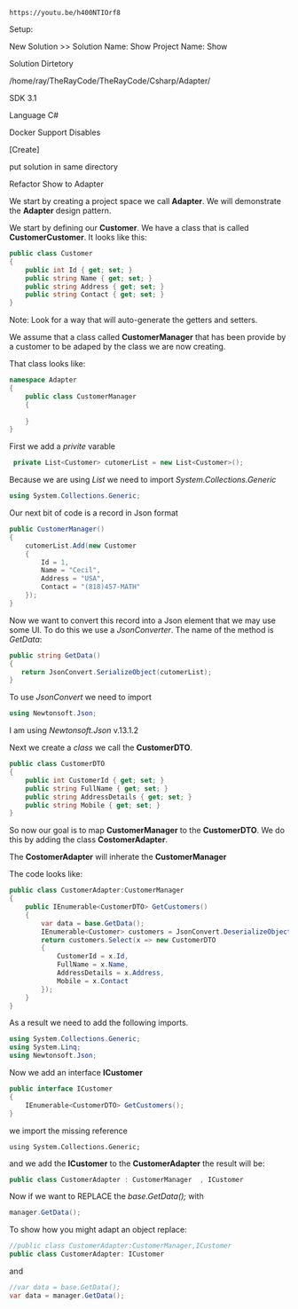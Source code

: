 ```url
https://youtu.be/h400NTIOrf8
```
Setup:

New Solution >>
Solution Name: Show
Project Name: Show

Solution Dirtetory

/home/ray/TheRayCode/TheRayCode/Csharp/Adapter/

SDK 3.1

Language C#

Docker Support Disables

[Create]

put solution in same directory

Refactor Show to Adapter

We start by creating a project space we call **Adapter**.
We will demonstrate the **Adapter** design pattern.

We start by defining our **Customer**. 
We have a class that is called **CustomerCustomer**. It looks like this:
```csharp
public class Customer
{
    public int Id { get; set; }
    public string Name { get; set; }
    public string Address { get; set; }
    public string Contact { get; set; }
}
```
Note: Look for a way that will auto-generate the getters and setters.

We assume that a class called **CustomerManager** that has been provide by a customer to be adaped by the class we are now creating.

That class looks like:
```csharp
namespace Adapter
{
    public class CustomerManager
    {
        
    }
}
```

First we add a *privite* varable

```csharp
 private List<Customer> cutomerList = new List<Customer>();
```
Because we are using *List* we need to import *System.Collections.Generic*

```csharp
using System.Collections.Generic;
```
Our next bit of code is a record in Json format

```csharp
public CustomerManager()
{
    cutomerList.Add(new Customer
    {
        Id = 1,
        Name = "Cecil",
        Address = "USA",
        Contact = "(818)457-MATH"
    });
}
```
Now we want to convert this record into a Json element that we may use some UI. To do this we use a *JsonConverter*.
The name of the method is *GetData*:

```csharp
public string GetData()
{
   return JsonConvert.SerializeObject(cutomerList);
}
```
To use *JsonConvert* we need to import


```csharp
using Newtonsoft.Json;
```

I am using *Newtonsoft.Json* v.13.1.2

Next we create a *class* we call the **CustomerDTO**.

```csharp
public class CustomerDTO
{
    public int CustomerId { get; set; }
    public string FullName { get; set; }
    public string AddressDetails { get; set; }
    public string Mobile { get; set; }
}
```

So now our goal is to map **CustomerManager** to the **CustomerDTO**. We do this by adding the class **CostomerAdapter**.

The **CostomerAdapter** will inherate the **CustomerManager**

The code looks like:
```csharp
public class CustomerAdapter:CustomerManager
{
    public IEnumerable<CustomerDTO> GetCustomers()
    {
        var data = base.GetData();
        IEnumerable<Customer> customers = JsonConvert.DeserializeObject<IEnumerable<Customer>>(data);
        return customers.Select(x => new CustomerDTO
        {
            CustomerId = x.Id,
            FullName = x.Name,
            AddressDetails = x.Address,
            Mobile = x.Contact
        });
    }
}
```

As a result we need to add the following imports.

```csharp
using System.Collections.Generic;
using System.Linq;
using Newtonsoft.Json;
```

Now we add an interface **ICustomer**
```csharp
public interface ICustomer
{
    IEnumerable<CustomerDTO> GetCustomers();
}
```

we import the missing reference

```charp
using System.Collections.Generic;
```

 and we add the **ICustomer** to the **CustomerAdapter** the result will be:
```csharp
public class CustomerAdapter : CustomerManager  , ICustomer
```

Now if we want to REPLACE the *base.GetData();* with 

```csharp
manager.GetData();
```




To show how you might adapt an object replace:
```csharp
//public class CustomerAdapter:CustomerManager,ICustomer
public class CustomerAdapter: ICustomer
```
and 

```csharp
//var data = base.GetData();
var data = manager.GetData();
```










































